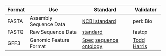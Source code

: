 | Format | Use | Standard | Validator | 
| ------ | ----- | ----- | ----- | 
| FASTA | Assembly Sequence Data | [NCBI standard](https://blast.ncbi.nlm.nih.gov/Blast.cgi?CMD=Web&PAGE_TYPE=BlastDocs&DOC_TYPE=BlastHelp) | perl::Bio |
| FASTQ | Raw Sequence Data | [standard](https://en.wikipedia.org/wiki/FASTQ_format) | fastqx |
| GFF3 | Genomic Feature Format | [Spec](https://github.com/The-Sequence-Ontology/Specifications/blob/master/gff3.md) [sequence ontology](http://www.sequenceontology.org) | [Todd Harris](https://github.com/kiwiroy/gff3_validator/tree/f/neaten) |
